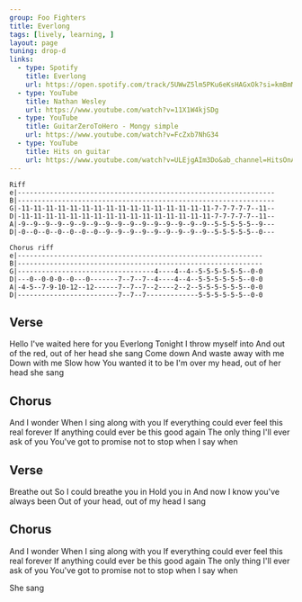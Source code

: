 ```yaml
---
group: Foo Fighters
title: Everlong
tags: [lively, learning, ]
layout: page
tuning: drop-d
links:
  - type: Spotify
    title: Everlong
    url: https://open.spotify.com/track/5UWwZ5lm5PKu6eKsHAGxOk?si=kmBmM-AmTOCZ0S_MCSR3yA
  - type: YouTube
    title: Nathan Wesley
    url: https://www.youtube.com/watch?v=11X1W4kjSDg
  - type: YouTube
    title: GuitarZeroToHero - Mongy simple
    url: https://www.youtube.com/watch?v=FcZxb7NhG34
  - type: YouTube
    title: Hits on guitar
    url: https://www.youtube.com/watch?v=ULEjgAIm3Do&ab_channel=HitsOnAcousticGuitar
---
```


```chordpro
Riff
e|----------------------------------------------------------------
B|----------------------------------------------------------------
G|-11-11-11-11-11-11-11-11-11-11-11-11-11-11-11-11-7-7-7-7-7--11--
D|-11-11-11-11-11-11-11-11-11-11-11-11-11-11-11-11-7-7-7-7-7--11--
A|-9--9--9--9--9--9--9--9--9--9--9--9--9--9--9--9--5-5-5-5-5--9---
D|-0--0--0--0--0--0--0--9--9--9--9--9--9--9--9--9--5-5-5-5-5--0---

Chorus riff
e|-------------------------------------------------------------
B|-------------------------------------------------------------
G|----------------------------------4----4--4--5-5-5-5-5-5--0-0
D|---0--0-0-0--0---0-------7--7--7--4----4--4--5-5-5-5-5-5--0-0
A|-4-5--7-9-10-12--12------7--7--7--2----2--2--5-5-5-5-5-5--0-0
D|-------------------------7--7--7-------------5-5-5-5-5-5--0-0
```

## Verse

Hello    I've waited here for you     Everlong
Tonight  I throw myself into   And out of the red, out of her head she sang
Come down   And waste away with me    Down with me
Slow how    You wanted it to be  I'm over my head, out of her head she sang 

## Chorus

And I wonder
When I sing along with you
If everything could ever feel this real forever
If anything could ever be this good again
The only thing I'll ever ask of you
You've got to promise not to stop when I say when

## Verse

Breathe out   So I could breathe you in   Hold you in
And now   I know you've always been  Out of your head, out of my head I sang

## Chorus

And I wonder
When I sing along with you
If everything could ever feel this real forever
If anything could ever be this good again
The only thing I'll ever ask of you
You've got to promise not to stop when I say when

She sang
